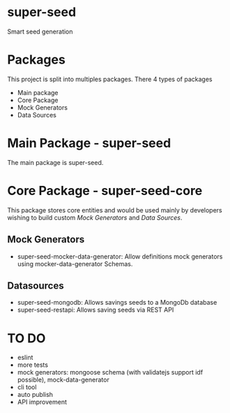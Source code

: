 # super-seed

Smart seed generation

# Packages
This project is split into multiples packages. There 4 types of packages
- Main package
- Core Package
- Mock Generators
- Data Sources 

# Main Package - super-seed
The main package is super-seed.

# Core Package - super-seed-core
This package stores core entities and would be used mainly by developers wishing to build custom _Mock Generators_ and _Data Sources_.

## Mock Generators
- super-seed-mocker-data-generator: Allow definitions mock generators using mocker-data-generator Schemas.

## Datasources
- super-seed-mongodb: Allows savings seeds to a MongoDb database
- super-seed-restapi: Allows saving seeds via REST API 

# TO DO
- eslint
- more tests
- mock generators: mongoose schema (with validatejs support idf possible), mock-data-generator
- cli tool
- auto publish 
- API improvement
